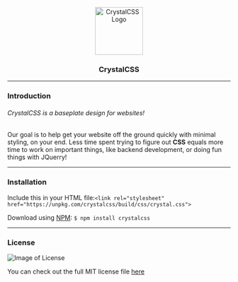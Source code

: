 <p align="center">
  <img src="https://raw.githack.com/crystalcss/crystalcss/master/.github/crystalcss-tiny.jpg" width="108" height="108" alt="CrystalCSS Logo">
</p>

<h3 align="center">
  CrystalCSS
</h3>

---
### Introduction
###### CrystalCSS is a baseplate design for websites!

Our goal is to help get your website off the ground quickly with minimal styling, on your end. Less time spent trying to figure out **CSS** equals more time to work on important things, like backend development, or doing fun things with JQuerry!

---
### Installation

Include this in your HTML file:`<link rel="stylesheet" href="https://unpkg.com/crystalcss/build/css/crystal.css">`

Download using [NPM](https://www.npmjs.com/): `$ npm install crystalcss`

---
### License

![Image of License](https://raw.githack.com/crystalcss/crystalcss/master/.github/license.png)

You can check out the full MIT license file [here](https://github.com/crystalcss/crystalcss/blob/master/LICENSE)
